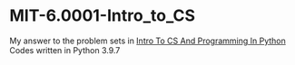 # MIT-6.0001-Intro_to_CS
My answer to the problem sets in [Intro To CS And Programming In Python](https://ocw.mit.edu/courses/6-0001-introduction-to-computer-science-and-programming-in-python-fall-2016/pages/syllabus/)  
Codes written in Python 3.9.7
